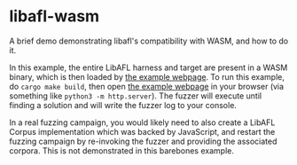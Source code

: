 # libafl-wasm

A brief demo demonstrating libafl's compatibility with WASM, and how to do it.

In this example, the entire LibAFL harness and target are present in a WASM binary, which is then loaded by [the example
webpage](pkg/index.html). To run this example, do `cargo make build`, then open [the example webpage](./pkg/index.html) in
your browser (via something like `python3 -m http.server`). The fuzzer will execute until finding a solution and will
write the fuzzer log to your console.

In a real fuzzing campaign, you would likely need to also create a LibAFL Corpus implementation which was backed by
JavaScript, and restart the fuzzing campaign by re-invoking the fuzzer and providing the associated corpora. This is
not demonstrated in this barebones example.
